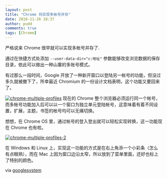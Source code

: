 ```yaml
---
layout: post
title: "Chrome 将实现多帐号并存"
date: 2010-11-26 18:37
author: pudd
comments: true
tags: [Chrome]
---
```

严格说来 Chrome 很早就可以实现多帐号并存了.

通过在快捷方式处添加 ` --user-data-dir="c:地址" ` 参数能够改变浏览数据的保存目录，依此可以做出一种山寨的多账号模式。

有过那么一段时间，Google 开放了一种新开窗口以登陆另一帐号的功能，但没过多久就被撤下了，所幸最近 Chromium 的一份设计文档表明，这个功能又要回来了。

<a href="http://img.chromi.org/2010/11/chrome-multiple-profiles.png">![](http://img.chromi.org/2010/11/chrome-multiple-profiles.png "chrome-multiple-profiles")</a>
现在的 Chrome 整个浏览器必须运行同一个帐号，而多帐号功能加入后可以以一个窗口为独立单元登陆帐号，这意味着有着不同设置，扩展，主题，书签的帐号均可以无痛切换。

想想，在 Chrome OS 里，通过帐号的登入登出就可以轻松实现转换，这一功能现在 Chrome 也有啦。

<a href="http://img.chromi.org/2010/11/chrome-multiple-profiles-2.png">![](http://img.chromi.org/2010/11/chrome-multiple-profiles-2.png "chrome-multiple-profiles-2")</a>

在 Windows 和 Linux 上，实现这一功能的方式是在右上角添一个小彩条（怎么有点眼熟），而在 Mac 上因为窗口边沿太窄，所以放到了菜单里面，还好也标上了特别的颜色。

via [googlesystem](http://googlesystem.blogspot.com/2010/11/google-chrome-and-multiple-profiles.html)
